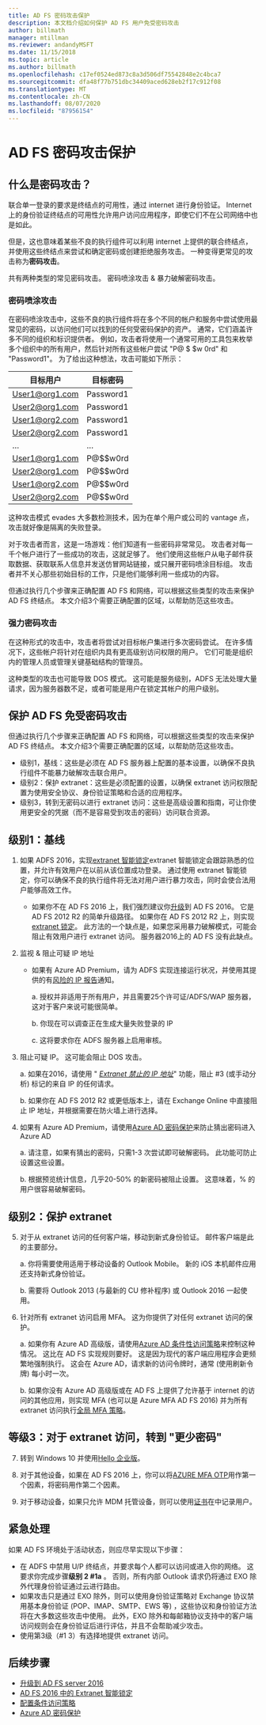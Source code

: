 ```yaml
---
title: AD FS 密码攻击保护
description: 本文档介绍如何保护 AD FS 用户免受密码攻击
author: billmath
manager: mtillman
ms.reviewer: andandyMSFT
ms.date: 11/15/2018
ms.topic: article
ms.author: billmath
ms.openlocfilehash: c17ef0524ed873c8a3d506df75542848e2c4bca7
ms.sourcegitcommit: dfa48f77b751dbc34409aced628eb2f17c912f08
ms.translationtype: MT
ms.contentlocale: zh-CN
ms.lasthandoff: 08/07/2020
ms.locfileid: "87956154"
---
```

# <a name="ad-fs-password-attack-protection"></a>AD FS 密码攻击保护

## <a name="what-is-a-password-attack"></a>什么是密码攻击？

联合单一登录的要求是终结点的可用性，通过 internet 进行身份验证。 Internet 上的身份验证终结点的可用性允许用户访问应用程序，即使它们不在公司网络中也是如此。

但是，这也意味着某些不良的执行组件可以利用 internet 上提供的联合终结点，并使用这些终结点来尝试和确定密码或创建拒绝服务攻击。 一种变得更常见的攻击称为**密码攻击**。

共有两种类型的常见密码攻击。 密码喷涂攻击 & 暴力破解密码攻击。

### <a name="password-spray-attack"></a>密码喷涂攻击
在密码喷涂攻击中，这些不良的执行组件将在多个不同的帐户和服务中尝试使用最常见的密码，以访问他们可以找到的任何受密码保护的资产。 通常，它们涵盖许多不同的组织和标识提供者。 例如，攻击者将使用一个通常可用的工具包来枚举多个组织中的所有用户，然后针对所有这些帐户尝试 "P@ $ $w 0rd" 和 "Password1"。 为了给出这种想法，攻击可能如下所示：


|  目标用户   | 目标密码 |
|----------------|-----------------|
| User1@org1.com |    Password1    |
| User2@org1.com |    Password1    |
| User1@org2.com |    Password1    |
| User2@org2.com |    Password1    |
|       …        |        …        |
| User1@org1.com |    P@$$w0rd     |
| User2@org1.com |    P@$$w0rd     |
| User1@org2.com |    P@$$w0rd     |
| User2@org2.com |    P@$$w0rd     |

这种攻击模式 evades 大多数检测技术，因为在单个用户或公司的 vantage 点，攻击就好像是隔离的失败登录。

对于攻击者而言，这是一场游戏：他们知道有一些密码非常常见。  攻击者对每一千个帐户进行了一些成功的攻击，这就足够了。 他们使用这些帐户从电子邮件获取数据、获取联系人信息并发送仿冒网站链接，或只展开密码喷涂目标组。 攻击者并不关心那些初始目标的工作，只是他们能够利用一些成功的内容。

但通过执行几个步骤来正确配置 AD FS 和网络，可以根据这些类型的攻击来保护 AD FS 终结点。 本文介绍3个需要正确配置的区域，以帮助防范这些攻击。

### <a name="brute-force-password-attack"></a>强力密码攻击
在这种形式的攻击中，攻击者将尝试对目标帐户集进行多次密码尝试。 在许多情况下，这些帐户将针对在组织内具有更高级别访问权限的用户。 它们可能是组织内的管理人员或管理关键基础结构的管理员。

这种类型的攻击也可能导致 DOS 模式。 这可能是服务级别，ADFS 无法处理大量请求，因为服务器数不足，或者可能是用户在锁定其帐户的用户级别。

## <a name="securing-ad-fs-against-password-attacks"></a>保护 AD FS 免受密码攻击

但通过执行几个步骤来正确配置 AD FS 和网络，可以根据这些类型的攻击来保护 AD FS 终结点。 本文介绍3个需要正确配置的区域，以帮助防范这些攻击。


- 级别1，基线：这些是必须在 AD FS 服务器上配置的基本设置，以确保不良执行组件不能暴力破解攻击联合用户。
- 级别2：保护 extranet：这些是必须配置的设置，以确保 extranet 访问权限配置为使用安全协议、身份验证策略和合适的应用程序。
- 级别3，转到无密码以进行 extranet 访问：这些是高级设置和指南，可让你使用更安全的凭据（而不是容易受到攻击的密码）访问联合资源。

## <a name="level-1-baseline"></a>级别1：基线

1. 如果 ADFS 2016，实现[extranet 智能锁定](../../ad-fs/operations/Configure-AD-FS-Extranet-Smart-Lockout-Protection.md)extranet 智能锁定会跟踪熟悉的位置，并允许有效用户在以前从该位置成功登录。 通过使用 extranet 智能锁定，你可以确保不良的执行组件将无法对用户进行暴力攻击，同时会使合法用户能够高效工作。
    - 如果你不在 AD FS 2016 上，我们强烈建议你[升级](../../ad-fs/deployment/upgrading-to-ad-fs-in-windows-server.md)到 AD FS 2016。 它是 AD FS 2012 R2 的简单升级路径。 如果你在 AD FS 2012 R2 上，则实现[extranet 锁定](../../ad-fs/operations/Configure-AD-FS-Extranet-Soft-Lockout-Protection.md)。 此方法的一个缺点是，如果您采用暴力破解模式，可能会阻止有效用户进行 extranet 访问。 服务器2016上的 AD FS 没有此缺点。

2. 监视 & 阻止可疑 IP 地址
    - 如果有 Azure AD Premium，请为 ADFS 实现连接运行状况，并使用其提供的有[风险的 IP 报告](/azure/active-directory/connect-health/active-directory-aadconnect-health-adfs#risky-ip-report-public-preview)通知。

        a. 授权并非适用于所有用户，并且需要25个许可证/ADFS/WAP 服务器，这对于客户来说可能很简单。

        b. 你现在可以调查正在生成大量失败登录的 IP

        c. 这将要求你在 ADFS 服务器上启用审核。

3.  阻止可疑 IP。  这可能会阻止 DOS 攻击。

    a. 如果在2016，请使用 " [*Extranet 禁止的 IP 地址*](../../ad-fs/operations/configure-ad-fs-banned-ip.md)" 功能，阻止 #3 (或手动分析) 标记的来自 IP 的任何请求。

    b. 如果你在 AD FS 2012 R2 或更低版本上，请在 Exchange Online 中直接阻止 IP 地址，并根据需要在防火墙上进行选择。

4. 如果有 Azure AD Premium，请使用[Azure AD 密码保护](/azure/active-directory/authentication/concept-password-ban-bad-on-premises)来防止猜出密码进入 Azure AD

    a. 请注意，如果有猜出的密码，只需1-3 次尝试即可破解密码。 此功能可防止设置这些设置。

    b. 根据预览统计信息，几乎20-50% 的新密码被阻止设置。 这意味着，% 的用户很容易破解密码。

## <a name="level-2-protect-your-extranet"></a>级别2：保护 extranet

5. 对于从 extranet 访问的任何客户端，移动到新式身份验证。 邮件客户端是此的主要部分。

    a. 你将需要使用适用于移动设备的 Outlook Mobile。 新的 iOS 本机邮件应用还支持新式身份验证。

    b. 需要将 Outlook 2013 (与最新的 CU 修补程序) 或 Outlook 2016 一起使用。

6. 针对所有 extranet 访问启用 MFA。 这为你提供了对任何 extranet 访问的保护。

   a.  如果你有 Azure AD 高级版，请使用[Azure AD 条件性访问策略](/azure/active-directory/conditional-access/overview)来控制这种情况。  这比在 AD FS 实现规则要好。  这是因为现代的客户端应用程序会更频繁地强制执行。  这会在 Azure AD，请求新的访问令牌时，通常 (使用刷新令牌) 每小时一次。

   b.  如果你没有 Azure AD 高级版或在 AD FS 上提供了允许基于 internet 的访问的其他应用，则实现 MFA (也可以是 Azure MFA AD FS 2016) 并为所有 extranet 访问执行[全局 MFA 策略](../../ad-fs/operations/configure-authentication-policies.md#to-configure-multi-factor-authentication-globally)。

## <a name="level-3-move-to-password-less-for-extranet-access"></a>等级3：对于 extranet 访问，转到 "更少密码"

7. 转到 Windows 10 并使用[Hello 企业版](/windows/security/identity-protection/hello-for-business/hello-identity-verification)。

8. 对于其他设备，如果在 AD FS 2016 上，你可以将[AZURE MFA OTP](../../ad-fs/operations/configure-ad-fs-and-azure-mfa.md)用作第一个因素，将密码用作第二个因素。

9. 对于移动设备，如果只允许 MDM 托管设备，则可以使用[证书](../../ad-fs/operations/configure-user-certificate-authentication.md)在中记录用户。

## <a name="urgent-handling"></a>紧急处理

如果 AD FS 环境处于活动状态，则应尽早实现以下步骤：

 - 在 ADFS 中禁用 U/P 终结点，并要求每个人都可以访问或进入你的网络。 这要求你完成步骤**级别 2 #1a** 。 否则，所有内部 Outlook 请求仍将通过 EXO 除外代理身份验证通过云进行路由。
 - 如果攻击只是通过 EXO 除外，则可以使用身份验证策略对 Exchange 协议禁用基本身份验证 (POP、IMAP、SMTP、EWS 等) ，这些协议和身份验证方法将在大多数这些攻击中使用。 此外，EXO 除外和每邮箱协议支持中的客户端访问规则会在身份验证后进行评估，并且不会帮助减少攻击。
 - 使用第3级（#1 3）有选择地提供 extranet 访问。

## <a name="next-steps"></a>后续步骤

- [升级到 AD FS server 2016](../../ad-fs/deployment/upgrading-to-ad-fs-in-windows-server.md)
- [AD FS 2016 中的 Extranet 智能锁定](../../ad-fs/operations/Configure-AD-FS-Extranet-Smart-Lockout-Protection.md)
- [配置条件访问策略](/azure/active-directory/conditional-access/overview)
- [Azure AD 密码保护](/azure/active-directory/authentication/howto-password-ban-bad-on-premises)
